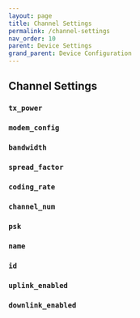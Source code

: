 ```yaml
---
layout: page
title: Channel Settings
permalink: /channel-settings
nav_order: 10
parent: Device Settings
grand_parent: Device Configuration
---
```


## Channel Settings
### `tx_power`
### `modem_config`
### `bandwidth`
### `spread_factor`
### `coding_rate`
### `channel_num`
### `psk`
### `name`
### `id`
### `uplink_enabled`
### `downlink_enabled`
